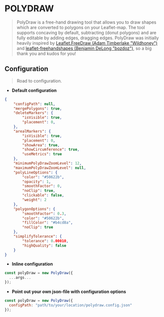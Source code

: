 # POLYDRAW

> PolyDraw is a free-hand drawing tool that allows you to draw shapes which are converted to polygons on your Leaflet-map. The tool supports concaving by default, subtracting (donut polygons) and are fully editable by adding edges, dragging edges.
PolyDraw was initially heavily inspired by [Leaflet.FreeDraw (Adam Timberlake "Wildhoney")](https://github.com/Wildhoney/Leaflet.FreeDraw) and [leaflet-freehandshapes (Benjamin DeLong "bozdoz")](https://github.com/bozdoz/leaflet-freehandshapes), so a big thank you and kudos for you!

## Configuration
> Road to configuration.
* **Default configuration**
```json
{
    "configPath": null,
    "mergePolygons": true,
    "deleteMarkers": {
        "isVisible": true,
        "placement": 0,
    },
    "arealMarkers": {
        "isVisible": true,
        "placement": 0,
        "showArea": true,
        "showCircumference": true,
        "useMetrics": true
    },
    "minimumPolyDrawZoomLevel": 12,
    "maximumPolyDrawZoomLevel": null,
    "polyLineOptions": {
        "color": "#50622b",
        "opacity": 1,
        "smoothFactor": 0,
        "noClip": true,
        "clickable": false,
        "weight": 2
    },
    "polygonOptions": {
        "smoothFactor": 0.3,
        "color": "#50622b",
        "fillColor": "#b4cd8a",
        "noClip": true
    },
    "simplifyTolerance": {
        "tolerance": 0.00010, 
        "highQuality": false
    }
}
```
* **Inline configuration**
```javascript
const polyDraw = new PolyDraw({
  ...args...
});
```
* **Point out your own json-file with configuration options**
```javascript
const polyDraw = new PolyDraw({
  configPath: "path/to/your/location/polydraw.config.json"
});
```
